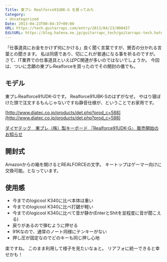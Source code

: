 ```yaml
---
Title: 東プレ Realforce91UDK-G を買ってみた
Category:
- Uncategorized
Date: 2013-04-23T00:04:37+09:00
URL: https://tech.guitarrapc.com/entry/2013/04/23/000437
EditURL: https://blog.hatena.ne.jp/guitarrapc_tech/guitarrapc-tech.hatenablog.com/atom/entry/6802418398340691196
---
```



「仕事道具にお金をかけず何にかける」良く聞く言葉ですが、賛否の分かれる言葉との聞きます。 私は同感であり、切にこれが普通になる事を祈るのですが。
さて、IT業界での仕事道具といえばPC関連が多いのではないでしょうか。 今回は、ついに念願の東プレRealforceを買ったのでその開封の儀でも。

## モデル

東プレRealforce91UDK-Gです。 Realforce91UBK-Sのはずがなぜ。 やはり寝ぼけた頭で注文するもんじゃないですね静音仕様が、ということでお家用です。

[http://www.diatec.co.jp/products/det.php?prod_c=588](http://www.diatec.co.jp/products/det.php?prod_c=588)


[ダイヤテック　東プレ（株）製キーボード 『Realforce91UDK-G』 販売開始のお知らせ](http://prw.kyodonews.jp/opn/release/200811179655/)

## 開封式

Amazonからの箱を開けるとREALFORCEの文字。
キートップはゲーマー向けに交換可能。となっています。

## 使用感

- 今までのlogicool K340に比べ本体は重い
- 今までのlogicool K340に比べ打鍵が軽い
- 今までのlogicool K340に比べて音が静か(EnterとShitを並程度に音が聞こえる)
- 戻りがあるので弾むように押せる
- 91Kなので、通常のノート同様にテンキーがない
- 押し圧が固定なのでどのキーも同じ押し心地

楽ですね。 このまま利用して様子を見たいなぁと。 リアフォに統一できると幸せかも！
